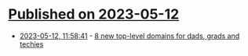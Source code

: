 # [Published on 2023-05-12](index.md)

* [2023-05-12, 11:58:41](https://lobste.rs/s/zrueoa/8_new_top_level_domains_for_dads_grads) - [8 new top-level domains for dads, grads and techies](https://blog.google/products/registry/8-new-top-level-domains-for-dads-grads-tech/)

